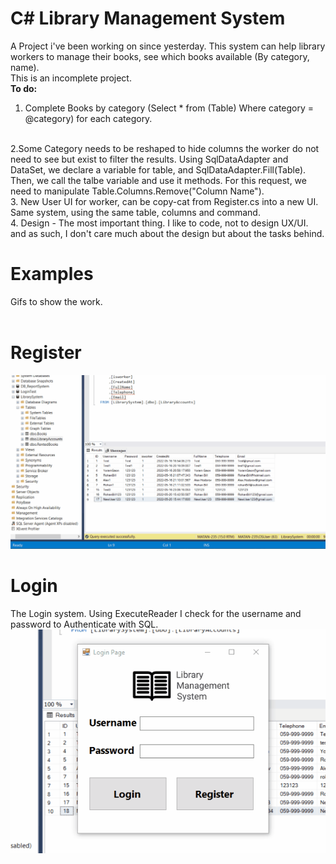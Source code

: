 # C# Library Management System 

A Project i've been working on since yesterday. This system can help library workers to manage their books, see which books available (By category, name).
<br>
This is an incomplete project.
<br>
<b> To do: </b>
<br>
1. Complete Books by category (Select * from (Table) Where category = @category) for each category.
<br>
2.Some Category needs to be reshaped to hide columns the worker do not need to see but exist to filter the results. Using SqlDataAdapter and DataSet, we declare a 
variable for table, and SqlDataAdapter.Fill(Table). Then, we call the talbe variable and use it methods.  For this request, we need to manipulate Table.Columns.Remove("Column Name").
<br>
3. New User UI for worker, can be copy-cat from Register.cs into a new UI. Same system, using the same table, columns and command.
<br>
4. Design - The most important thing. I like to code, not to design UX/UI. and as such, I don't care much about the design but about the tasks behind.
<br>

<h1> Examples </h1>
Gifs to show the work.
<br>
<br>
<h1> Register </h1>
<img src="Register.gif">

<h1> Login </h1>
The Login system. Using ExecuteReader I check for the username and password to Authenticate with SQL.
<img src="Login.gif">
